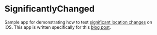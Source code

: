SignificantlyChanged
====================

Sample app for demonstrating how to test [significant location changes](http://goo.gl/M3vSU0)
on iOS. This app is written specifically for this [blog post](http://pawanpoudel.svbtle.com/how-to-debug-significant-location-change-code-in-ios).

